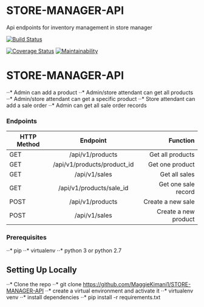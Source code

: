# STORE-MANAGER-API
Api endpoints for inventory management in store manager

[![Build Status](https://travis-ci.com/MaggieKimani1/STORE-MANAGER-API.svg?branch=ch-add-travis-161340662)](https://travis-ci.com/MaggieKimani1/STORE-MANAGER-API)

[![Coverage Status](https://coveralls.io/repos/github/MaggieKimani1/STORE-MANAGER-API/badge.svg?branch=master)](https://coveralls.io/github/MaggieKimani1/STORE-MANAGER-API?branch=master)
[![Maintainability](https://api.codeclimate.com/v1/badges/a99a88d28ad37a79dbf6/maintainability)](https://codeclimate.com/github/codeclimate/codeclimate/maintainability)

# STORE-MANAGER-API
⋅⋅* Admin can add a product
⋅⋅* Admin/store attendant can get all products
⋅⋅* Admin/store attendant can get a specific product
⋅⋅* Store attendant can add a sale order
⋅⋅* Admin can get all sale order records

### Endpoints

| HTTP Method   |     Endpoint                |     Function            |
| ------------- |:--------------------------: | -----------------------:|
| GET           | /api/v1/products            |   Get all products      |
| GET           | /api/v1/products/product_id |   Get one product       |
| GET           | /api/v1/sales               |   Get all sales         |
| GET           | /api/v1/products/sale_id    |   Get one sale record   |
| POST          | /api/v1/products            |   Create a new sale     |
| POST          | /api/v1/sales               |   Create a new product  |

### Prerequisites
⋅⋅* pip
⋅⋅* virtualenv
⋅⋅* python 3 or python 2.7

## Setting Up Locally
⋅⋅* Clone the repo
⋅⋅* git clone https://github.com/MaggieKimani1/STORE-MANAGER-API
⋅⋅* create a virtual environment and activate it 
⋅⋅* virtualenv venv
⋅⋅* install dependencies 
⋅⋅* pip install -r requirements.txt